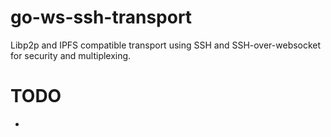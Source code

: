 # go-ws-ssh-transport

Libp2p and IPFS compatible transport using SSH and SSH-over-websocket for
security and multiplexing.

# TODO

- 
